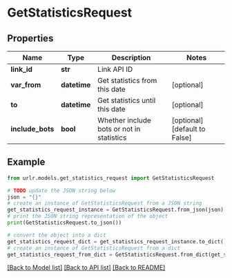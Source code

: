 # GetStatisticsRequest


## Properties

Name | Type | Description | Notes
------------ | ------------- | ------------- | -------------
**link_id** | **str** | Link API ID | 
**var_from** | **datetime** | Get statistics from this date | [optional] 
**to** | **datetime** | Get statistics until this date | [optional] 
**include_bots** | **bool** | Whether include bots or not in statistics | [optional] [default to False]

## Example

```python
from urlr.models.get_statistics_request import GetStatisticsRequest

# TODO update the JSON string below
json = "{}"
# create an instance of GetStatisticsRequest from a JSON string
get_statistics_request_instance = GetStatisticsRequest.from_json(json)
# print the JSON string representation of the object
print(GetStatisticsRequest.to_json())

# convert the object into a dict
get_statistics_request_dict = get_statistics_request_instance.to_dict()
# create an instance of GetStatisticsRequest from a dict
get_statistics_request_from_dict = GetStatisticsRequest.from_dict(get_statistics_request_dict)
```
[[Back to Model list]](../README.md#documentation-for-models) [[Back to API list]](../README.md#documentation-for-api-endpoints) [[Back to README]](../README.md)



